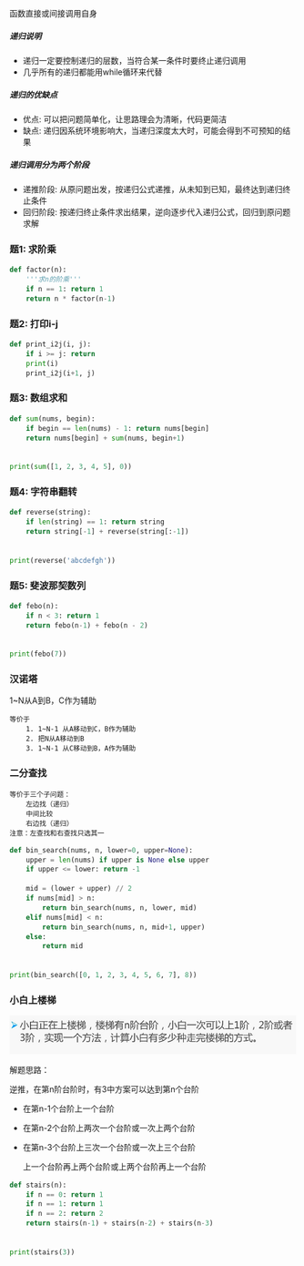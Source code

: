 

函数直接或间接调用自身

##### 递归说明

- 递归一定要控制递归的层数，当符合某一条件时要终止递归调用
- 几乎所有的递归都能用while循环来代替

##### 递归的优缺点

- 优点: 可以把问题简单化，让思路理会为清晰，代码更简洁
- 缺点: 递归因系统环境影响大，当递归深度太大时，可能会得到不可预知的结果

##### 递归调用分为两个阶段

- 递推阶段: 从原问题出发，按递归公式递推，从未知到已知，最终达到递归终止条件
- 回归阶段: 按递归终止条件求出结果，逆向逐步代入递归公式，回归到原问题求解

### 题1: 求阶乘

```python
def factor(n):
    '''求n的阶乘'''
    if n == 1: return 1
    return n * factor(n-1)
```

### 题2: 打印i-j

```python
def print_i2j(i, j):
    if i >= j: return
    print(i)
    print_i2j(i+1, j)
```

### 题3: 数组求和

```python
def sum(nums, begin):
    if begin == len(nums) - 1: return nums[begin]
    return nums[begin] + sum(nums, begin+1)


print(sum([1, 2, 3, 4, 5], 0))
```

### 题4: 字符串翻转

```python
def reverse(string):
    if len(string) == 1: return string
    return string[-1] + reverse(string[:-1])


print(reverse('abcdefgh'))
```

### 题5: 斐波那契数列

```python
def febo(n):
    if n < 3: return 1
    return febo(n-1) + febo(n - 2)


print(febo(7))
```

### 汉诺塔

1~N从A到B，C作为辅助

```
等价于
	1. 1~N-1 从A移动到C，B作为辅助
	2. 把N从A移动到B
	3. 1~N-1 从C移动到B，A作为辅助
```

### 二分查找	

```
等价于三个子问题：
	左边找（递归）
	中间比较
	右边找（递归）
注意：左查找和右查找只选其一
```

```python
def bin_search(nums, n, lower=0, upper=None):
    upper = len(nums) if upper is None else upper
    if upper <= lower: return -1

    mid = (lower + upper) // 2
    if nums[mid] > n:
        return bin_search(nums, n, lower, mid)
    elif nums[mid] < n:
        return bin_search(nums, n, mid+1, upper)
    else:
        return mid


print(bin_search([0, 1, 2, 3, 4, 5, 6, 7], 8))
```

### 小白上楼梯

![](../images/recursion.png)

解题思路：

逆推，在第n阶台阶时，有3中方案可以达到第n个台阶

- 在第n-1个台阶上一个台阶

- 在第n-2个台阶上两次一个台阶或一次上两个台阶

- 在第n-3个台阶上三次一个台阶或一次上三个台阶

  上一个台阶再上两个台阶或上两个台阶再上一个台阶

```python
def stairs(n):
    if n == 0: return 1
    if n == 1: return 1
    if n == 2: return 2
    return stairs(n-1) + stairs(n-2) + stairs(n-3)


print(stairs(3))
```

